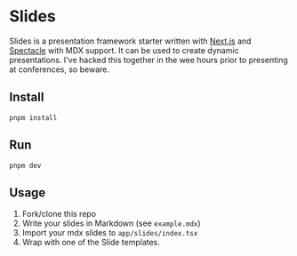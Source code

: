 # Slides

Slides is a presentation framework starter written with [Next.js](https://nextjs.org/) and [Spectacle](https://formidable.com/open-source/spectacle/) with MDX support. It can be used to create dynamic presentations. I've hacked this together in the wee hours prior to presenting at conferences, so beware.

## Install
```
pnpm install
```

## Run
```
pnpm dev
```

## Usage
1. Fork/clone this repo
1. Write your slides in Markdown (see `example.mdx`)
1. Import your mdx slides to `app/slides/index.tsx`
1. Wrap with one of the Slide templates.